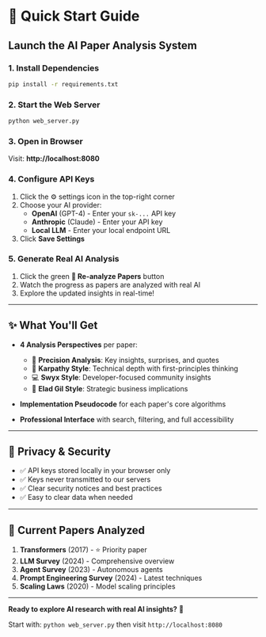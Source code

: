 # 🚀 Quick Start Guide

## Launch the AI Paper Analysis System

### 1. **Install Dependencies**
```bash
pip install -r requirements.txt
```

### 2. **Start the Web Server**
```bash
python web_server.py
```

### 3. **Open in Browser**
Visit: **http://localhost:8080**

### 4. **Configure API Keys**
1. Click the ⚙️ settings icon in the top-right corner
2. Choose your AI provider:
   - **OpenAI** (GPT-4) - Enter your `sk-...` API key
   - **Anthropic** (Claude) - Enter your API key  
   - **Local LLM** - Enter your local endpoint URL
3. Click **Save Settings**

### 5. **Generate Real AI Analysis**
1. Click the green **🔄 Re-analyze Papers** button
2. Watch the progress as papers are analyzed with real AI
3. Explore the updated insights in real-time!

---

## ✨ What You'll Get

- **4 Analysis Perspectives** per paper:
  - 🎯 **Precision Analysis**: Key insights, surprises, and quotes
  - 🧠 **Karpathy Style**: Technical depth with first-principles thinking
  - 💻 **Swyx Style**: Developer-focused community insights
  - 💼 **Elad Gil Style**: Strategic business implications

- **Implementation Pseudocode** for each paper's core algorithms

- **Professional Interface** with search, filtering, and full accessibility

---

## 🔐 Privacy & Security

- ✅ API keys stored locally in your browser only
- ✅ Keys never transmitted to our servers
- ✅ Clear security notices and best practices
- ✅ Easy to clear data when needed

---

## 🎯 Current Papers Analyzed

1. **Transformers** (2017) - ⭐ Priority paper
2. **LLM Survey** (2024) - Comprehensive overview
3. **Agent Survey** (2023) - Autonomous agents
4. **Prompt Engineering Survey** (2024) - Latest techniques
5. **Scaling Laws** (2020) - Model scaling principles

---

**Ready to explore AI research with real AI insights?** 🤖

Start with: `python web_server.py` then visit `http://localhost:8080`